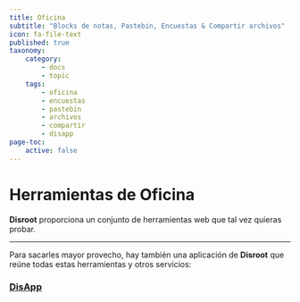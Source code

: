 ```yaml
---
title: Oficina
subtitle: "Blocks de notas, Pastebin, Encuestas & Compartir archivos"
icon: fa-file-text
published: true
taxonomy:
    category:
        - docs
        - topic
    tags:
        - oficina
        - encuestas
        - pastebin
        - archivos
        - compartir
        - disapp
page-toc:
    active: false
---
```


# Herramientas de Oficina

**Disroot** proporciona un conjunto de herramientas web que tal vez quieras probar.

---

Para sacarles mayor provecho, hay también una aplicación de **Disroot** que reúne todas estas herramientas y otros servicios:

### [DisApp](../user/disapp)
